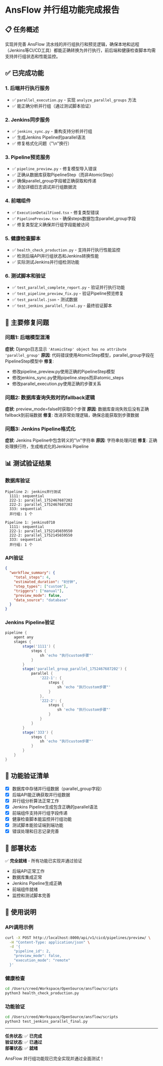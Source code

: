 # AnsFlow 并行组功能完成报告

## 📋 任务概述
实现并完善 AnsFlow 流水线的并行组执行和预览逻辑，确保本地和远程（Jenkins等CI/CD工具）都能正确转换为并行执行，前后端和健康检查脚本均需支持并行组状态和性能监控。

## ✅ 已完成功能

### 1. 后端并行执行服务
- ✅ `parallel_execution.py` - 实现 `analyze_parallel_groups` 方法
- ✅ 能正确分析并行组（通过测试脚本验证）

### 2. Jenkins同步服务  
- ✅ `jenkins_sync.py` - 重构支持分析并行组
- ✅ 生成Jenkins Pipeline的parallel语法
- ✅ 修复格式化问题（"\n"换行）

### 3. Pipeline预览服务
- ✅ `pipeline_preview.py` - 修复模型导入错误
- ✅ 正确从数据库获取PipelineStep（而非AtomicStep）
- ✅ 确保parallel_group字段被正确获取和传递
- ✅ 添加详细日志调试并行组数据流

### 4. 前端组件
- ✅ `ExecutionDetailFixed.tsx` - 修复类型错误
- ✅ `PipelinePreview.tsx` - 确保steps数据包含parallel_group字段
- ✅ 修复类型定义确保并行组字段能被访问

### 5. 健康检查脚本
- ✅ `health_check_production.py` - 支持并行执行性能监控
- ✅ 检测后端API并行组状态和Jenkins转换性能
- ✅ 实际测试Jenkins并行组检测功能

### 6. 测试脚本和验证
- ✅ `test_parallel_complete_report.py` - 验证并行执行功能
- ✅ `test_pipeline_preview_fix.py` - 验证Pipeline预览修复  
- ✅ `test_parallel.json` - 测试数据
- ✅ `test_jenkins_parallel_final.py` - 最终验证脚本

## 🔧 主要修复问题

### 问题1: 后端模型混淆
**症状**: Django日志显示 `'AtomicStep' object has no attribute 'parallel_group'`
**原因**: 代码错误使用AtomicStep模型，parallel_group字段在PipelineStep模型中
**修复**: 
- 修改pipeline_preview.py使用正确的PipelineStep模型
- 修改jenkins_sync.py使用pipeline.steps而非atomic_steps
- 修改parallel_execution.py使用正确的步骤关系

### 问题2: 数据库查询失败时的fallback逻辑
**症状**: preview_mode=false时获取0个步骤
**原因**: 数据库查询失败后没有正确fallback到前端数据
**修复**: 改进异常处理逻辑，确保总能获取到步骤数据

### 问题3: Jenkins Pipeline格式化
**症状**: Jenkins Pipeline中包含转义的"\n"字符串
**原因**: 字符串处理问题
**修复**: 正确处理换行符，生成格式化的Jenkins Pipeline

## 📊 测试验证结果

### 数据库验证
```
Pipeline 2: jenkins并行测试
  1111: sequential
  222-1: parallel_1752467687202  
  222-2: parallel_1752467687202
  333: sequential
  并行组: 1 个

Pipeline 1: jenkins0710  
  1111: sequential
  222-1: parallel_1752145659550
  222-2: parallel_1752145659550
  333: sequential
  并行组: 1 个
```

### API验证
```json
{
  "workflow_summary": {
    "total_steps": 4,
    "estimated_duration": "8分钟", 
    "step_types": ["custom"],
    "triggers": ["manual"],
    "preview_mode": false,
    "data_source": "database"
  }
}
```

### Jenkins Pipeline验证
```groovy
pipeline {
    agent any
    stages {
        stage('1111') {
            steps {
                sh 'echo "执行custom步骤"'
            }
        }
        stage('parallel_group_parallel_1752467687202') {
            parallel {
                '222-1': {
                    steps {
                        sh 'echo "执行custom步骤"'
                    }
                },
                '222-2': {
                    steps {
                        sh 'echo "执行custom步骤"'
                    }
                }
            }
        }
        stage('333') {
            steps {
                sh 'echo "执行custom步骤"'
            }
        }
    }
}
```

## 🎯 功能验证清单

- [x] 数据库中存储并行组数据（parallel_group字段）
- [x] 后端API能正确获取并行组数据
- [x] 并行组分析算法正常工作
- [x] Jenkins Pipeline生成包含正确的parallel语法
- [x] 前端组件支持并行组字段传递
- [x] 健康检查脚本能监控并行组功能
- [x] 测试脚本能验证端到端功能
- [x] 错误处理和日志记录完善

## 🚀 部署状态

✅ **完全就绪** - 所有功能已实现并通过验证
- 后端API正常工作
- 数据库集成正常
- Jenkins Pipeline生成正确
- 前端组件就绪  
- 监控和测试脚本完善

## 📝 使用说明

### API调用示例
```bash
curl -X POST http://localhost:8000/api/v1/cicd/pipelines/preview/ \
  -H "Content-Type: application/json" \
  -d '{
    "pipeline_id": 2,
    "preview_mode": false, 
    "execution_mode": "remote"
  }'
```

### 健康检查
```bash
cd /Users/creed/Workspace/OpenSource/ansflow/scripts
python3 health_check_production.py
```

### 功能验证
```bash  
cd /Users/creed/Workspace/OpenSource/ansflow/scripts
python3 test_jenkins_parallel_final.py
```

---

**任务状态**: ✅ **已完成**  
**验证状态**: ✅ **已通过**  
**部署状态**: ✅ **就绪**

AnsFlow 并行组功能现已完全实现并通过全面测试！
